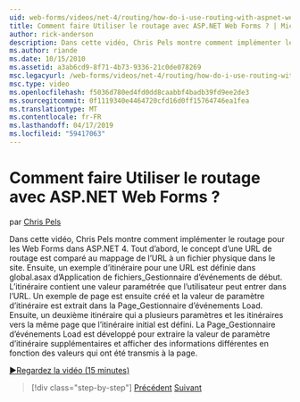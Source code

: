 ```yaml
---
uid: web-forms/videos/net-4/routing/how-do-i-use-routing-with-aspnet-web-forms
title: Comment faire Utiliser le routage avec ASP.NET Web Forms ? | Microsoft Docs
author: rick-anderson
description: Dans cette vidéo, Chris Pels montre comment implémenter le routage pour les Web Forms dans ASP.NET 4. Tout d’abord, le concept d’une URL de routage est comparé au mappage de l’URL à un p...
ms.author: riande
ms.date: 10/15/2010
ms.assetid: a3ab6cd9-8f71-4b73-9336-21c0de078269
msc.legacyurl: /web-forms/videos/net-4/routing/how-do-i-use-routing-with-aspnet-web-forms
msc.type: video
ms.openlocfilehash: f5036d780ed4fd0dd8caabbf4badb39fd9ee2de3
ms.sourcegitcommit: 0f1119340e4464720cfd16d0ff15764746ea1fea
ms.translationtype: MT
ms.contentlocale: fr-FR
ms.lasthandoff: 04/17/2019
ms.locfileid: "59417063"
---
```

# <a name="how-do-i-use-routing-with-aspnet-web-forms"></a>Comment faire Utiliser le routage avec ASP.NET Web Forms ?

par [Chris Pels](https://twitter.com/chrispels)

Dans cette vidéo, Chris Pels montre comment implémenter le routage pour les Web Forms dans ASP.NET 4. Tout d’abord, le concept d’une URL de routage est comparé au mappage de l’URL à un fichier physique dans le site. Ensuite, un exemple d’itinéraire pour une URL est définie dans global.asax d’Application de fichiers\_Gestionnaire d’événements de début. L’itinéraire contient une valeur paramétrée que l’utilisateur peut entrer dans l’URL. Un exemple de page est ensuite créé et la valeur de paramètre d’itinéraire est extrait dans la Page\_Gestionnaire d’événements Load. Ensuite, un deuxième itinéraire qui a plusieurs paramètres et les itinéraires vers la même page que l’itinéraire initial est défini. La Page\_Gestionnaire d’événements Load est développé pour extraire la valeur de paramètre d’itinéraire supplémentaires et afficher des informations différentes en fonction des valeurs qui ont été transmis à la page.

[&#9654;Regardez la vidéo (15 minutes)](https://channel9.msdn.com/Blogs/ASP-NET-Site-Videos/how-do-i-use-routing-with-aspnet-web-forms)

> [!div class="step-by-step"]
> [Précédent](aspnet-4-quick-hit-outbound-webforms-routing.md)
> [Suivant](how-do-i-work-with-urls-in-aspnet-routing.md)
